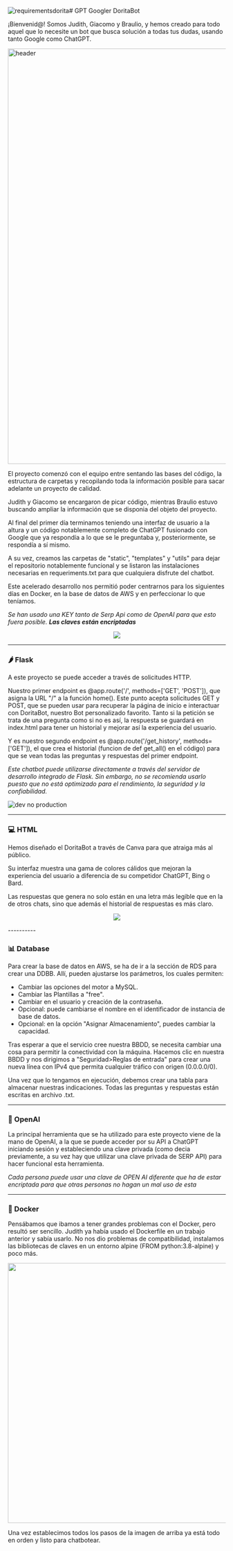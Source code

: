 ![requirementsdorita](https://github.com/JuditRoca/GPT_Googler/assets/130987096/5d521ab9-ac6b-43d2-9de5-fa9c4f0240aa)# GPT Googler DoritaBot

¡Bienvenid@!
Somos Judith, Giacomo y Braulio, y hemos creado para todo aquel que lo necesite un bot que busca solución a todas tus dudas, usando tanto Google como ChatGPT.

<img width="959" alt="header" src="https://github.com/JuditRoca/GPT_Googler/assets/130987096/594165cc-414e-4a3b-9508-103536972ea3">

El proyecto comenzó con el equipo entre sentando las bases del código, la estructura de carpetas y recopilando toda la información posible para sacar adelante un proyecto de calidad.

Judith y Giacomo se encargaron de picar código, mientras Braulio estuvo buscando ampliar la información que se disponia del objeto del proyecto.

Al final del primer día terminamos teniendo una interfaz de usuario a la altura y un código notablemente completo de ChatGPT fusionado con Google que ya respondía a lo que se le preguntaba y, posteriormente, se respondía a sí mismo.

A su vez, creamos las carpetas de "static", "templates" y "utils" para dejar el repositorio notablemente funcional y se listaron las instalaciones necesarias en requeriments.txt para que cualquiera disfrute del chatbot.

Este acelerado desarrollo nos permitió poder centrarnos para los siguientes días en Docker, en la base de datos de AWS y en perfeccionar lo que teníamos.

*Se han usado una KEY tanto de Serp Api como de OpenAI para que esto fuera posible. **Las claves están encriptadas***

  <p align="center">
<img src="https://github.com/JuditRoca/GPT_Googler/assets/130987096/ea122805-d487-43a1-9094-1cd373a8f4c9 height=300 width=300">
 </p>

----------

### 🌶️ Flask 

A este proyecto se puede acceder a través de solicitudes HTTP.

Nuestro primer endpoint es @app.route('/', methods=['GET', 'POST']), que asigna la URL "/" a la función home(). Este punto acepta solicitudes GET y POST, que se pueden usar para recuperar la página de inicio e interactuar con DoritaBot, nuestro Bot personalizado favorito. Tanto si la petición se trata de una pregunta como si no es así, la respuesta se guardará en index.html para tener un historial y mejorar así la experiencia del usuario.

Y es nuestro segundo endpoint es @app.route('/get_history', methods=['GET']), el que crea el historial (funcion de def get_all() en el código) para que se vean todas las preguntas y respuestas del primer endpoint.

*Este chatbot puede utilizarse directamente a través del servidor de desarrollo integrado de Flask. Sin embargo, no se recomienda usarlo puesto que no está optimizado para el rendimiento, la seguridad y la confiabilidad.*

![dev no production](https://github.com/JuditRoca/GPT_Googler/assets/130987096/72d1c0f1-be99-47dd-a78f-eb8e7fa81622)

----------

### 💻 HTML

Hemos diseñado el DoritaBot a través de Canva para que atraiga más al público. 

Su interfaz muestra una gama de colores cálidos que mejoran la experiencia del usuario a diferencia de su competidor ChatGPT, Bing o Bard.

Las respuestas que genera no solo están en una letra más legible que en la de otros chats, sino que además el historial de respuestas es más claro.

 <p align="center">
<img src="https://github.com/JuditRoca/GPT_Googler/assets/130987096/7654b50a-dc31-47b7-9b7f-0c2c3fae925a">
 </p>
----------

### 📊 Database

Para crear la base de datos en AWS, se ha de ir a la sección de RDS para crear una DDBB. Allí, pueden ajustarse los parámetros, los cuales permiten:
* Cambiar las opciones del motor a MySQL.
* Cambiar las Plantillas a "free".
* Cambiar en el usuario y creación de la contraseña.
* Opcional: puede cambiarse el nombre en el identificador de instancia de base de datos.
* Opcional: en la opción "Asignar Almacenamiento", puedes cambiar la capacidad.

Tras esperar a que el servicio cree nuestra BBDD, se necesita cambiar una cosa para permitir la conectividad con la máquina. 
Hacemos clic en nuestra BBDD y nos dirigimos a "Seguridad>Reglas de entrada" para crear una nueva línea con IPv4 que permita cualquier tráfico con origen (0.0.0.0/0).

Una vez que lo tengamos en ejecución, debemos crear una tabla para almacenar nuestras indicaciones. 
Todas las preguntas y respuestas están escritas en archivo .txt.

----------

### 🤖 OpenAI

La principal herramienta que se ha utilizado para este proyecto viene de la mano de OpenAI, a la que se puede acceder por su API a ChatGPT iniciando sesión y estableciendo una clave privada (como decia previamente, a su vez hay que utilizar una clave privada de SERP API) para hacer funcional esta herramienta. 

*Cada persona puede usar una clave de OPEN AI diferente que ha de estar encriptada para que otras personas no hagan un mal uso de esta*

----------

### 🐳 Docker

Pensábamos que ibamos a tener grandes problemas con el Docker, pero resultó ser sencillo. Judith ya había usado el Dockerfile en un trabajo anterior y sabía usarlo. No nos dio problemas de compatibilidad, instalamos las bibliotecas de claves en un entorno alpine (FROM python:3.8-alpine) y poco más.

 <p align="center">
<img src="https://github.com/JuditRoca/GPT_Googler/assets/130987096/ab045ba9-d89e-4478-8aa1-4c0d385bfec5" height=600 width=830>
 </p>

Una vez establecimos todos los pasos de la imagen de arriba ya está todo en orden y listo para chatbotear.

